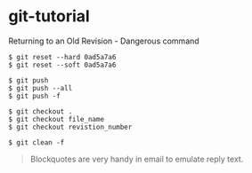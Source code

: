 # git-tutorial


Returning to an Old Revision - Dangerous command
```
$ git reset --hard 0ad5a7a6
$ git reset --soft 0ad5a7a6
```

```
$ git push
$ git push --all
$ git push -f
```

```
$ git checkout .
$ git checkout file_name
$ git checkout revistion_number
```

```
$ git clean -f
```

> Blockquotes are very handy in email to emulate reply text.